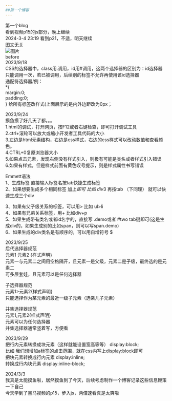 ```yaml
---
##第一个博客
---
```

第一个blog  
看到视频p15的js部分，晚上继续  
2024-3-4 23:19 看到p21，不适，明天继续  
图文无关  
![图片](https://r2.touchgal.net/2023/11/e7e44edc4920231114014520.jpg)  
before  
2023/9/18  
CSS的选择器中，class用.调用，id用#调用，这两个选择器的区别为：id选择器只能调用一次，若已被调用，后续别的标签不允许再使用该id选择器  
通配符选择器/例：  
*{   
   margin:0;  
   padding:0;  
}  给所有标签改样式(上面展示的是内外边距改为0px；  


2023/9/24  
摸鱼摸了好几天了都。。。  
1.html的调试，打开网页，按F12或者右键检查，即可打开调试工具  
2.ctrl+滚轮可以放大或缩小开发者工具代码的大小  
3.左边是html元素结构，右边是css样式，右边的css样式可以改动数值和查看颜色。  
4.CTRL+0复原浏览器大小  
5.如果点击元素，发现右侧没有样式引入，则极有可能是类名或者样式引入错误  
6.如果有样式，但是样式前面有黄色叹号提示，则是样式属性书写错误  

Emmett语法  
1、生成标签 直接输入标签名按tab快捷生成标签  
2、如果想要生成多个相同标签 加上*即可 比如 div*3  再按tab （下同理） 就可以快速生成三个div 
  
3、如果有父子级关系的标签，可以用> 比如  ul>li  
4、如果有兄弟关系标签，用+ 比如div+p  
5、如果生成带有类名或者id名字的，直接写 .demo或者 #two tab键即可(这是生成div的，如果生成别的比如span，则可以写span.demo)  
6、如果生成的div类名是有顺序的，可以用自增符号 $  


2023/9/25  
后代选择器规范  
元素1 元素2 {样式声明}  
元素一与元素二之间用空格隔开，且元素一是父级，元素二是子级，最终选的是元素二  
可多层套娃，且元素可以是任何选择器  

子选择器规范  
元素1>元素2{样式声明}  
只能选择作为某元素的最近一级子元素（选亲儿子元素）  

并集选择器规范  
元素1,元素2{样式声明}  
元素可以为任何选择器  
并集选择器通常竖着写，方便看  

2023/9/29  
把行内元素转换成块元素（这样就能设置宽高等等）  display:block;  
比如 我们想增加a标签的点击范围，就在css内写上display:block即可  
把块元素转换成行内元素   display:inline;  
转换成行内块元素  display:inline-block;  

2024/3/3  
我真是太能摸鱼啦，居然摸鱼到了今天，后续考虑制作一个博客记录这些信息鞭策一下自己  
今天学到了黑马视频的p15，步入js，两倍速看真是太爽啦  

